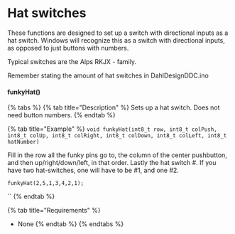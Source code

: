 # Hat switches

These functions are designed to set up a switch with directional inputs as a hat switch. Windows will recognize this as a switch with directional inputs, as opposed to just buttons with numbers.&#x20;

Typical switches are the Alps RKJX - family.&#x20;

Remember stating the amount of hat switches in DahlDesignDDC.ino

#### funkyHat()

{% tabs %}
{% tab title="Description" %}
Sets up a hat switch. Does not need button numbers.
{% endtab %}

{% tab title="Example" %}
`void funkyHat(int8_t row, int8_t colPush, int8_t colUp, int8_t colRight, int8_t colDown, int8_t colLeft, int8_t hatNumber)`

Fill in the row all the funky pins go to, the column of the center pushbutton, and then up/right/down/left, in that order. Lastly the hat switch #. If you have two hat-switches, one will have to be #1, and one #2.&#x20;

`funkyHat(2,5,1,3,4,2,1);`

``
{% endtab %}

{% tab title="Requirements" %}
* None
{% endtab %}
{% endtabs %}

